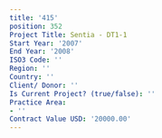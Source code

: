 ```yaml
---
title: '415'
position: 352
Project Title: Sentia - DT1-1
Start Year: '2007'
End Year: '2008'
ISO3 Code: ''
Region: ''
Country: ''
Client/ Donor: ''
Is Current Project? (true/false): ''
Practice Area:
- ''
Contract Value USD: '20000.00'
---
```


